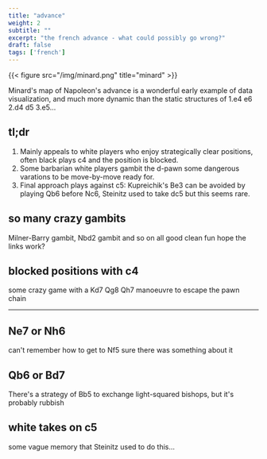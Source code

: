 ```yaml
---
title: "advance"
weight: 2
subtitle: ""
excerpt: "the french advance - what could possibly go wrong?"
draft: false
tags: ['french']
---
```

{{< figure src="/img/minard.png" title="minard" >}}


Minard's map of Napoleon's advance is a wonderful early example of data visualization, and much more dynamic than the static structures of 1.e4 e6 2.d4 d5 3.e5...

## tl;dr
1) Mainly appeals to white players who enjoy strategically clear positions, often black plays c4 and the position is blocked. 
2) Some barbarian white players gambit the d-pawn some dangerous varations to be move-by-move ready for.  
3) Final approach plays against c5: Kupreichik's Be3 can be avoided by playing Qb6 before Nc6, Steinitz used to take dc5 but this seems rare.

## so many crazy gambits

Milner-Barry gambit, Nbd2 gambit and so on all good clean fun
hope the links work?

## blocked positions with c4
some crazy game with a Kd7 Qg8 Qh7 manoeuvre to escape the pawn chain 

---

## Ne7 or Nh6
can't remember how to get to Nf5 sure there was something about it

## Qb6 or Bd7
There's a strategy of Bb5 to exchange light-squared bishops, but it's probably rubbish

## white takes on c5 
some vague memory that Steinitz used to do this...
